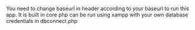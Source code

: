 You need to change baseurl in header according to your baseurl to run this app.
It is built in core php can be run using xampp with your own database credentials in dbconnect.php
